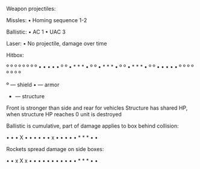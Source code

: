 Weapon projectiles:

Missles:
• Homing sequence 1-2

Ballistic:
• AC 1
• UAC 3

Laser:
• No projectile, damage over time

Hitbox:

º º º º º º º
º • • • • • º
º • * * * • º
º • * * * • º
º • * * * • º
º • • • • • º
º º º º º º º

º — shield
• — armor
* — structure

Front is stronger than side and rear for vehicles
Structure has shared HP, when structure HP reaches 0 unit is destroyed

Ballistic is cumulative, part of damage applies to box behind collision:

• • • X • • •
• • • x • • •
• • * * * • •

Rockets spread damage on side boxes:

• • x X x • •
• • • • • • •
• • * * * • •
